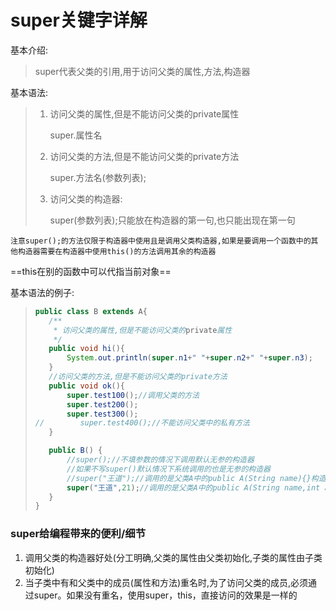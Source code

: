 # super关键字详解

基本介绍:
>super代表父类的引用,用于访问父类的属性,方法,构造器

 

基本语法:

> 1. 访问父类的属性,但是不能访问父类的private属性
>
>    super.属性名
>
> 2. 访问父类的方法,但是不能访问父类的private方法
>
>    super.方法名(参数列表);
>
> 3. 访问父类的构造器:
>
>    super(参数列表);只能放在构造器的第一句,也只能出现在第一句

`注意super();的方法仅限于构造器中使用且是调用父类构造器,如果是要调用一个函数中的其他构造器需要在构造器中使用this()的方法调用其余的构造器`

==this在别的函数中可以代指当前对象==

基本语法的例子:

>```java
>public class B extends A{
>    /**
>     * 访问父类的属性,但是不能访问父类的private属性
>     */
>    public void hi(){
>        System.out.println(super.n1+" "+super.n2+" "+super.n3);
>    }
>    //访问父类的方法,但是不能访问父类的private方法
>    public void ok(){
>        super.test100();//调用父类的方法
>        super.test200();
>        super.test300();
>//        super.test400();//不能访问父类中的私有方法
>    }
>
>    public B() {
>        //super();//不填参数的情况下调用默认无参的构造器
>        //如果不写super()默认情况下系统调用的也是无参的构造器
>        //super("王道");//调用的是父类A中的public A(String name){}构造器
>        super("王道",21);//调用的是父类A中的public A(String name,int age){}构造器
>    }
>}
>
>```
>
>

### super给编程带来的便利/细节

1. 调用父类的构造器好处(分工明确,父类的属性由父类初始化,子类的属性由子类初始化)
2. 当子类中有和父类中的成员(属性和方法)重名时,为了访问父类的成员,必须通过super。如果没有重名，使用super，this，直接访问的效果是一样的